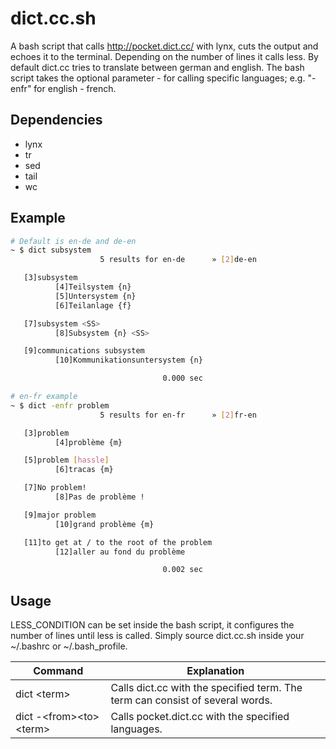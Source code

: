 # dict.cc.sh

A bash script that calls <http://pocket.dict.cc/> with lynx, cuts the output and
echoes it to the terminal. Depending on the number of lines it calls less. By 
default dict.cc tries to translate between german and english. The bash script
takes the optional parameter -<from><to>  for calling specific languages; e.g. 
"-enfr" for english - french.

## Dependencies

- lynx
- tr
- sed
- tail
- wc

## Example

```bash
# Default is en-de and de-en
~ $ dict subsystem
                    5 results for en-de      » [2]de-en

   [3]subsystem
          [4]Teilsystem {n}
          [5]Untersystem {n}
          [6]Teilanlage {f}

   [7]subsystem <SS>
          [8]Subsystem {n} <SS>

   [9]communications subsystem
          [10]Kommunikationsuntersystem {n}

                                  0.000 sec

# en-fr example
~ $ dict -enfr problem
                    5 results for en-fr      » [2]fr-en

   [3]problem
          [4]problème {m}

   [5]problem [hassle]
          [6]tracas {m}

   [7]No problem!
          [8]Pas de problème !

   [9]major problem
          [10]grand problème {m}

   [11]to get at / to the root of the problem
          [12]aller au fond du problème

                                  0.002 sec
```

## Usage

LESS\_CONDITION can be set inside the bash script, it configures the number of 
lines until less is called. Simply source dict.cc.sh inside your ~/.bashrc 
or ~/.bash\_profile. 

Command | Explanation
------------ | -------------
dict \<term\> | Calls dict.cc with the specified term. The term can consist of several words.
dict -\<from\>\<to\> \<term\> | Calls pocket.dict.cc with the specified languages.


